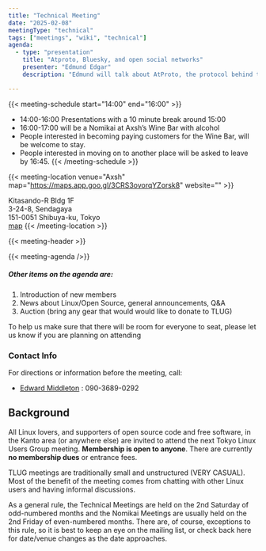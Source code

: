 ```yaml
---
title: "Technical Meeting"
date: "2025-02-08"
meetingType: "technical"
tags: ["meetings", "wiki", "technical"]
agenda:
  - type: "presentation"
    title: "Atproto, Bluesky, and open social networks"
    presenter: "Edmund Edgar"
    description: "Edmund will talk about AtProto, the protocol behind the Bluesky social network, and also a little bit on how other open social networks (Mastodon/Fediverse, Nostr, Farcaster) are designed."

---
```


{{< meeting-schedule start="14:00" end="16:00" >}}
* 14:00-16:00 Presentations with a 10 minute break around 15:00
* 16:00-17:00 will be a Nomikai at Axsh’s Wine Bar with alcohol
* People interested in becoming paying customers for the Wine Bar, will be welcome to stay.
* People interested in moving on to another place will be asked to leave by 16:45.
{{< /meeting-schedule >}}

{{< meeting-location venue="Axsh" map="https://maps.app.goo.gl/3CRS3ovorqYZorsk8" website="" >}}

Kitasando-R Bldg 1F<br />
3-24-8, Sendagaya<br />
151-0051 Shibuya-ku, Tokyo<br />
[map](https://maps.app.goo.gl/3CRS3ovorqYZorsk8)
{{< /meeting-location >}}

{{< meeting-header >}}

{{< meeting-agenda />}}

<h5 id="other_items_on_the_agenda_are">Other items on the agenda are:</h5>
<ol>
    <li>Introduction of new members</li>
    <li>News about Linux/Open Source, general announcements, Q&amp;A</li>
    <li>Auction (bring any gear that would would like to donate to TLUG)</li>
</ol>
<p>
    To help us make sure that there will be room for everyone to seat, please
    let us know if you are planning on attending
</p>
<h3 id="contact_info">Contact Info</h3>
<p>For directions or information before the meeting, call:</p>
<ul>
    <li><a href="./Edward_Middleton">Edward Middleton</a> : 090-3689-0292</li>
</ul>

<h2 id="introduction">Background</h2>
<p>
    All Linux lovers, and supporters of open source code and free software, in
    the Kanto area (or anywhere else) are invited to attend the next Tokyo Linux
    Users Group meeting. <b>Membership is open to anyone</b>. There are
    currently <b>no membership dues</b> or entrance fees.
</p>
<p>
    TLUG meetings are traditionally small and unstructured (VERY CASUAL). Most
    of the benefit of the meeting comes from chatting with other Linux users and
    having informal discussions.
</p>
<p>
    As a general rule, the Technical Meetings are held on the 2nd Saturday of
    odd-numbered months and the Nomikai Meetings are usually held on the 2nd
    Friday of even-numbered months. There are, of course, exceptions to this
    rule, so it is best to keep an eye on the mailing list, or check back here
    for date/venue changes as the date approaches.
</p>
